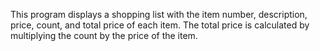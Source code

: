  This program displays a shopping list with the item number, description, price, count, and total price of each item. 
 The total price is calculated by multiplying the count by the price of the item.